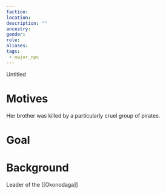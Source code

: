 ```yaml
---
faction:
location:
description: ""
ancestry:
gender:
role:
aliases:
tags:
 - major_npc
---
```

Untitled
# Motives
Her brother was killed by a particularly cruel group of pirates.


# Goal



# Background
Leader of the [[Okonodaga]]